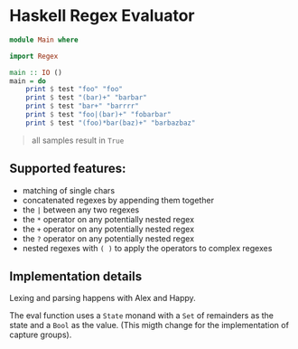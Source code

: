 # Haskell Regex Evaluator

```hs
module Main where

import Regex

main :: IO ()
main = do
    print $ test "foo" "foo"
    print $ test "(bar)+" "barbar"
    print $ test "bar+" "barrrr"
    print $ test "foo|(bar)+" "fobarbar"
    print $ test "(foo)*bar(baz)+" "barbazbaz"
```
> all samples result in `True`

## Supported features:

* matching of single chars
* concatenated regexes by appending them together 
* the `|` between any two regexes
* the `*` operator on any potentially nested regex
* the `+` operator on any potentially nested regex
* the `?` operator on any potentially nested regex
* nested regexes with `( )` to apply the operators to complex regexes

## Implementation details

Lexing and parsing happens with Alex and Happy.

The eval function uses a `State` monand with a `Set` of remainders as the state and a `Bool` as the value. (This migth change for the implementation of capture groups).